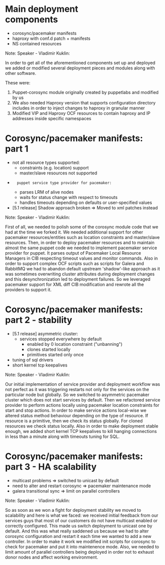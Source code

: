 # Main deployment <br /> components

-	corosync/pacemaker manifests
-	haproxy with conf.d patch + manifests
-	NS contained resources

Note: Speaker - Vladimir Kuklin:

In order to get all of the aforementioned components set up and deployed we 
added or modified several deployment pieces and modules along with other software.

These were:

1.	Puppet-corosync module originally created by puppetlabs and modified by us
2.	We also needed Haproxy version that supports configuration directory includes in order to inject changes to haproxy in granular manner
3.	Modified VIP and Haproxy OCF resources to contain haproxy and IP addresses inside specific namespaces


# Corosync/pacemaker manifests: part 1

-	not all resource types supported:
    -	constraints (e.g. location) support
    -	master/slave resources not supported
-       puppet service type provider for pacemaker:
    - parses LRM of alive nodes
    - waits for status change with respect to timeouts
    - handles timeouts depending on defaults or user-specified values
-	[5.1 release] Shadow approach broken => Moved to xml patches instead

Note: Speaker - Vladimir Kuklin:

First of all, we needed to polish some of the corosync module code that we had at the
time we forked it. We needed additional support for other pacemaker resources/entities
such as location constraints and master/slave resources. 
 Then, in order to deploy pacemaker resources and to maintain almost the
same puppet code we needed to implement pacemaker service provider for puppet. It
parses output of Pacemaker Local Resource Managers in CIB respecting timeout values
and monitor commands. Also in order to support complex OCF scripts such as scripts
for Galera and RabbitMQ we had to abandon default upstream 'shadow'-like approach as
it was sometimes overwriting cluster attributes during deployment changes and this
desynchronization led to deployment failures. So we leveraged pacemaker support for
XML diff CIB modification and rewrote all the providers to support it.


# Corosync/pacemaker manifests: part 2 - stability

-	[5.1 release] asymmetric cluster:
	-	services stopped everywhere by default
		-	enabled by 0 location constraint ("unbanning")
		-	clones started locally
		-	primitives started only once
- tuning of sql drivers
- short kernel tcp keepalives

Note: Speaker - Vladimir Kuklin:

Our initial implementation of service provider and deployment workflow was not
perfect as it was triggering restarts not only for the services on the particular
node but globally. So we switched to asymmetric pacemaker cluster which
does not start services by default. Then we refactored service provider to perform
actions locally using pacemaker location constraints for start and stop actions. In
order to make service actions local-wise we altered status method behaviour depending
on the type of resource. If resource is a primitive, then we check its status
globally. For cloned resources we check status locally. Also in order to make
deployment stable enough, we added short kernel TCP keepalives to kill hanging
connections in less than a minute along with timeouts tuning for SQL.


# Corosync/pacemaker manifests: part 3 - HA scalability

- multicast problems =>
  switched to unicast by default 
- need to alter and restart corosync => pacemaker maintenance mode
- galera transitional sync => limit on parallel controllers

Note: Speaker - Vladimir Kuklin:

So as soon as we won a fight for deployment stability we moved to scalability and
here is what we faced: we received initial feedback from our services guys that most
of our customers do not have multicast enabled or correctly configured. This made us
switch deployment to unicast one by default. And this was what really saddened us
because we had to alter corosync configuration and restart it each time we wanted to
add a new controller. In order to make it work we modified init scripts for corosync
to check for pacemaker and put it into maintenence mode. Also, we needed to limit
amount of parallel controllers being deployed in order not to exhaust donor nodes
and affect working environment.
